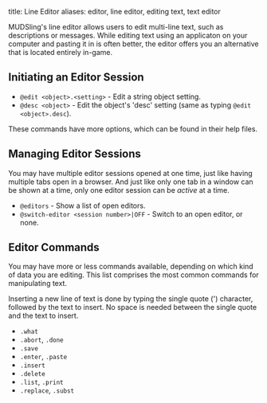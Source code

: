 title: Line Editor
aliases: editor, line editor, editing text, text editor

MUDSling's line editor allows users to edit multi-line text, such as descriptions or messages. While editing text using an applicaton on your computer and pasting it in is often better, the editor offers you an alternative that is located entirely in-game.

## Initiating an Editor Session

* `@edit <object>.<setting>` - Edit a string object setting.
* `@desc <object>` - Edit the object's 'desc' setting (same as typing `@edit <object>.desc`).

These commands have more options, which can be found in their help files.

## Managing Editor Sessions

You may have multiple editor sessions opened at one time, just like having multiple tabs open in a browser. And just like only one tab in a window can be shown at a time, only one editor session can be *active* at a time.

* `@editors` - Show a list of open editors.
* `@switch-editor <session number>|OFF` - Switch to an open editor, or none.

## Editor Commands

You may have more or less commands available, depending on which kind of data you are editing. This list comprises the most common commands for manipulating text.

Inserting a new line of text is done by typing the single quote (') character, followed by the text to insert. No space is needed between the single quote and the text to insert.

* `.what`
* `.abort`, `.done`
* `.save`
* `.enter`, `.paste`
* `.insert`
* `.delete`
* `.list`, `.print`
* `.replace`, `.subst`
